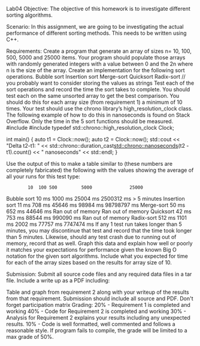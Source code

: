 Lab04
Objective:
The objective of this homework is to investigate different sorting algorithms.

Scenario:
In this assignment, we are going to be investigating the actual performance of different sorting methods. This needs to be written using C++.

Requirements:
Create a program that generate an array of sizes n= 10, 100, 500, 5000 and 25000 items. Your program should populate those arrays with randomly generated integers with a value between 0 and the 2n where n is the size of the array. Create an implementation for the following sort operations.
Bubble sort
Insertion sort
Merge-sort
Quicksort
Radix-sort // you probably want to consider storing the values as strings
Test each of the sort operations and record the time the sort takes to complete. You should test each on the same unsorted array to get the best comparison. You should do this for each array size (from requirement 1) a minimum of 10 times. Your test should use the chrono library’s high_resolution_clock class. The following example of how to do this in nanoseconds is found on Stack Overflow. Only the time in the 5 sort functions should be measured.
#include <iostream>
#include <chrono>
typedef std::chrono::high_resolution_clock Clock;
	
int main()
{
   auto t1 = Clock::now();
	  <Some interesting code that does something>
	  auto t2 = Clock::now();
	  std::cout << "Delta t2-t1: " 
	        << std::chrono::duration_cast<std::chrono::nanoseconds>(t2 - t1).count()
	        << " nanoseconds" << std::endl;
}


Use the output of this to make a table similar to (these numbers are completely fabricated) the following with the values showing the average of all your runs for this test type:

	        10	100	500	        5000	          25000
Bubble sort	10 ms	1000 ms	25004 ms	2500312 ms	  > 5 minutes
Insertion sort	11 ms	708 ms	45646 ms	98984 ms	  98798797 ms
Merge-sort	50 ms	652 ms	44646 ms	Ran out of memory Ran out of memory
Quicksort	42 ms	753 ms	88544 ms	990090 ms	  Ran out of memory
Radix-sort	512 ms	1101 ms	2002 ms	        77757 ms	  7747474 ms
If any 1 test run takes longer than 5 minutes, you may discontinue that test and record that the time took longer than 5 minutes. Likewise, should any test crash due to running out of memory, record that as well. Graph this data and explain how well or poorly it matches your expectations for performance given the known Big O notation for the given sort algorithms. Include what you expected for time for each of the array sizes based on the results for array size of 10.

Submission:
Submit all source code files and any required data files in a tar file. Include a write up as a PDF including:

Table and graph from requirement 2 along with your writeup of the results from that requirement.
Submission should include all source and PDF.
Don't forget participation matrix
Grading:
20% - Requirement 1 is completed and working
40% - Code for Requirement 2 is completed and working
30% - Analysis for Requirement 2 explains your results including any unexpected results.
10% - Code is well formatted, well commented and follows a reasonable style. If program fails to compile, the grade will be limited to a max grade of 50%.
